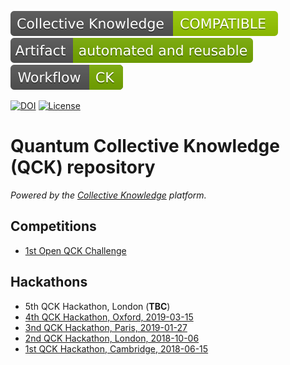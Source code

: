 [![compatibility](https://github.com/ctuning/ck-guide-images/blob/master/ck-compatible.svg)](https://github.com/ctuning/ck)
[![automation](https://github.com/ctuning/ck-guide-images/blob/master/ck-artifact-automated-and-reusable.svg)](http://cTuning.org/ae)
[![workflow](https://github.com/ctuning/ck-guide-images/blob/master/ck-workflow.svg)](http://cKnowledge.org)

[![DOI](https://zenodo.org/badge/131708254.svg)](https://zenodo.org/badge/latestdoi/131708254)
[![License](https://img.shields.io/badge/License-BSD%203--Clause-blue.svg)](https://opensource.org/licenses/BSD-3-Clause)

# Quantum Collective Knowledge (QCK) repository

*Powered by the [Collective Knowledge](https://github.com/ctuning/ck) platform.*

## Competitions

- [1st Open QCK Challenge](https://github.com/ctuning/ck-quantum/tree/master/module/challenge.vqe)

## Hackathons

- 5th QCK Hackathon, London (**TBC**)
- [4th QCK Hackathon, Oxford, 2019-03-15](https://github.com/ctuning/ck-quantum/tree/master/module/hackathon.20190315)
- [3nd QCK Hackathon, Paris,  2019-01-27](https://github.com/ctuning/ck-quantum/tree/master/module/hackathon.20190127)
- [2nd QCK Hackathon, London, 2018-10-06](https://github.com/ctuning/ck-quantum/tree/master/module/hackathon.20181006)
- [1st QCK Hackathon, Cambridge, 2018-06-15](https://github.com/ctuning/ck-quantum/tree/master/module/hackathon.20180615)
